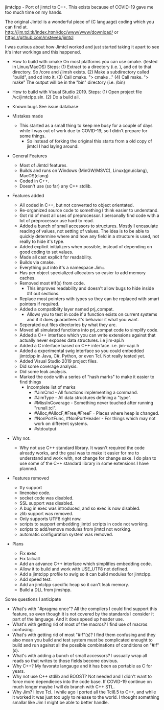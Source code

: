 jimtclpp - Port of jimtcl to C++.  This exists because of COVID-19 gave me too much time on my hands.

The original Jimtcl is a wonderful piece of (C language) coding which you can find at.  
http://jim.tcl.tk/index.html/doc/www/www/download/
or
https://github.com/msteveb/jimtcl

I was curious about how Jimtcl worked and just started taking it apart to 
see it's inter workings and this happened.

* How to build with cmake
On most platforms you can use cmake. (tested in Linux/MacOS)
Steps:
(1) Extract to a directory (i.e. <top>), and cd to that directory.
    So <top>/core and <top>/jimsh exists.
(2) Make a subdirectory called "build", and cd into it.
(3) Call cmake. "> cmake .."
(4) Call make. "> make"
The output will be in the "bin" directory (i.e. <top>/bin)

* How to build with Visual Studio 2019.
Steps:
(1) Open project file <top>/vc/jimtclpp.sln.
(2) Do a build all.

* Known bugs
    See issue database

* Mistakes made
    * This started as a small thing to keep me busy for a couple of days while I was out of work due 
        to COVID-19, so I didn't prepare for some things.
        * So instead of forking the original this starts from a old copy of jimtcl I had laying around.

* General Features
    * Most of Jimtcl features.
    * Builds and runs on Windows (MinGW/MSVC), Linux(gnu/clang), MacOS(clang)
    * Coded in C++.
    * Doesn't use (so far) any C++ stdlib.

* Features added
    * All coded in C++, but not converted to object orientated.
    * Re-organized source code to something I think easier to understand.
    * Got rid of most all uses of preprocessor.  I personally find code 
    with a lot of preprocessor use hard to read.
    * Added a bunch of small accessors to structures.  Mostly I encasulate
    reading of values, not setting of values.  The idea is to be able to
    quickly determine where and how any field in a structure is used, not
    really to hide it's type.
    * Added explicit initializers when possible, instead of depending on 
    good coding to set values.
    * Made all cast explicit for readability.
    * Builds via cmake.
    * Everything put into it's a namespace Jim::.
    * Has per object specialized allocators so easier to add memory caches.
    * Removed most #if(s) from code. 
        * This improves readability and doesn't allow bugs to hide inside 
        #if out sections.
    * Replace most pointers with types so they can be replaced with smart
    pointers if required.
    * Added a compatiblity layer named prj_compat.
        * Allows you to test in code if a function exists on current 
        systems and if it does guarantees it's behavior it what you want.
    * Seperated out files directories by what they are.
    * Moved all simulated functions into prj_compat code to simplify 
        code.
    * Added a C++ interface which you can write extensions against that
        actually never exposes data structures.  i.e jim-api.h
    * Added a C interface based on C++ interface. i.e. jim-capi.h
    * Added a experimental swig interface so you could embedded jimtclpp 
    in Java, C#, Python, or even Tcl.  Not really tested yet.
    * Added Visual Studio 2019 project files.
    * Did some coverage analysis.
    * Did some leak analysis.
    * Marked the code with a series of "hash marks" to make it easier to 
    find things
        * Incomplete list of marks
            * #JimCmd - All functions implementing a command.
            * #JimType - All data structures defining a "type".
            * #MissInCoverage - Something never touched after running "runall.tcl".
            * #Alloc,#AllocF,#Free,#FreeF - Places where heap is changed.
            * #NonPortFunc, #NonPortHeader - For things which may not work on different 
                systems.
            * #stdoutput 

* Why not.
    * Why not use C++ standard library.  It wasn't required the code already 
    works, and the goal was to make it easier for me to understand and work 
    with, not change for change sake.  I do plan to use some of the C++ 
    standard library in some extensions I have planned.

* Features removed
    * tty support 
    * linenoise code.
    * socket code was disabled.
    * SSL support was disabled.
    * A bug in exec was introduced, and so exec is now disabled.
    * zlib support was removed.
    * Only supports UTF8 right now.
    * scripts to support embedding jimtcl scripts in code not working.
    * scripts to add/remove modules from jimtcl not working.
    * automatic configuration system was removed.

* Plans
    * Fix exec
    * Fix tailcall
    * Add an advance C++ interface which simplifies embedding code.
    * Allow it to build and work with USE_UTF8 not defined.
    * Add a jimtclpp profile to swig so it can build modules for jimtclpp.
    * Add speed test.
    * Add an jimtclpp specific heap so it can't leak memory.
    * Build a DLL from jimshpp.

Some questions I anticipate
* What's with "#pragma once"?
    All the compilers I could find support this feature, so even though it is not covered by the 
    standards I consider it part of the language.  And it does speed up header use.
* What's with getting rid of most of the macros?
    I find use of macros confusing.
* What's with getting rid of most "#if"(s)?
    I find them confusing and they also mean you build and test system must be complicated enought
    to build and run against all the possible combinations of conditions on "#if"(s).
* What's with adding a bunch of small accessors?
    I ussually wrap all reads so that writes to those fields become obvious.
* Why C++?
    My favorate langauge and it has been as portable as C for years.  
* Why not use C++ stdlib and BOOST?
    Not needed and I didn't want to force more dependieces into the code base.  If COVID-19 continue on much longer
    maybe I will do branch with C++ STL.
* Why Jim?
    I love Tcl.  I while ago I ported all the Tcl8.5 to C++, and while it worked it was just too ugly to
    release to the world.  I thought something smallar like Jim I might be able to better handle.

